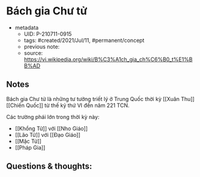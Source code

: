 # Bách gia Chư tử

- metadata
	- UID: P-210711-0915
	- tags: #created/2021/Jul/11, #permanent/concept 
	- previous note: 
	- source: https://vi.wikipedia.org/wiki/B%C3%A1ch_gia_ch%C6%B0_t%E1%BB%AD

## Notes
Bách gia Chư tử là những tư tưởng triết lý ở Trung Quốc thời kỳ [[Xuân Thu]] [[Chiến Quốc]] từ thế kỷ thứ VI đến năm 221 TCN.

Các trường phái lớn trong thời kỳ này:
- [[Khổng Tử]] với [[Nho Giáo]]
- [[Lão Tử]] với [[Đạo Giáo]]
- [[Mặc Tử]]
- [[Pháp Gia]]
## Questions & thoughts:

